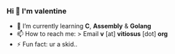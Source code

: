 ### Hi 👋 I'm valentine

- 🔭 I’m currently learning **C**, **Assembly** & **Golang**
- 📫 How to reach me: 
          > Email **v** [at] **vitiosus** [dot] **org**
- ⚡ Fun fact: ur a skid..
